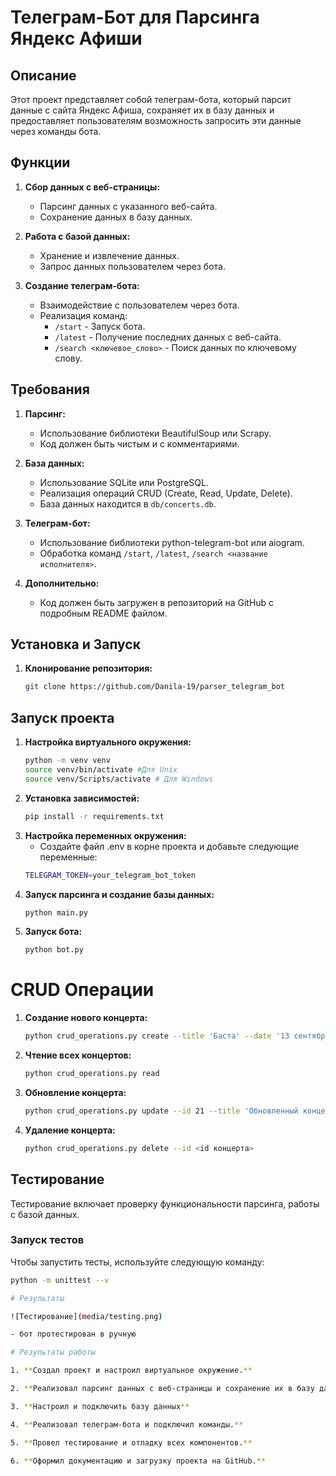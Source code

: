 # Телеграм-Бот для Парсинга Яндекc Афиши

## Описание

Этот проект представляет собой телеграм-бота, который парсит данные с сайта Яндекс Афиша, сохраняет их в базу данных и предоставляет пользователям возможность запросить эти данные через команды бота.

## Функции

1. **Сбор данных с веб-страницы:**
   - Парсинг данных с указанного веб-сайта.
   - Сохранение данных в базу данных.

2. **Работа с базой данных:**
   - Хранение и извлечение данных.
   - Запрос данных пользователем через бота.

3. **Создание телеграм-бота:**
   - Взаимодействие с пользователем через бота.
   - Реализация команд:
     - `/start` - Запуск бота.
     - `/latest` - Получение последних данных с веб-сайта.
     - `/search <ключевое_слово>` - Поиск данных по ключевому слову.

## Требования

1. **Парсинг:**
   - Использование библиотеки BeautifulSoup или Scrapy.
   - Код должен быть чистым и с комментариями.

2. **База данных:**
   - Использование SQLite или PostgreSQL.
   - Реализация операций CRUD (Create, Read, Update, Delete).
   - База данных находится в `db/concerts.db`.

3. **Телеграм-бот:**
   - Использование библиотеки python-telegram-bot или aiogram.
   - Обработка команд `/start`, `/latest`, `/search <название исполнителя>`.

4. **Дополнительно:**
   - Код должен быть загружен в репозиторий на GitHub с подробным README файлом.

## Установка и Запуск

1. **Клонирование репозитория:**
   ```bash
   git clone https://github.com/Danila-19/parser_telegram_bot

## Запуск проекта

1. **Настройка виртуального окружения:**
    ```bash
    python -m venv venv
    source venv/bin/activate #Для Unix
    source venv/Scripts/activate # Для Windows

2. **Установка зависимостей:**
    ```bash
    pip install -r requirements.txt

3. **Настройка переменных окружения:**
    - Создайте файл .env в корне проекта и добавьте следующие переменные:
    ```bash
    TELEGRAM_TOKEN=your_telegram_bot_token

4. **Запуск парсинга и создание базы данных:**
    ```bash
    python main.py

5. **Запуск бота:**
    ```bash
    python bot.py


# CRUD Операции

1. **Создание нового концерта:**
    ```bash
    python crud_operations.py create --title 'Баста' --date '13 сентября' --location 'VK Gipsy'

2. **Чтение всех концертов:**
    ```bash
    python crud_operations.py read

3. **Обновление концерта:**
    ```bash
    python crud_operations.py update --id 21 --title 'Обновленный концерт' --date '10 августа' --location 'Лужники'

4. **Удаление концерта:**
    ```bash
    python crud_operations.py delete --id <id концерта>


## Тестирование

Тестирование включает проверку функциональности парсинга, работы с базой данных.

### Запуск тестов

Чтобы запустить тесты, используйте следующую команду:

```bash
python -m unittest --v

# Результаты

![Тестирование](media/testing.png)

- бот протестирован в ручную

# Результаты работы

1. **Создал проект и настроил виртуальное окружение.**

2. **Реализовал парсинг данных с веб-страницы и сохранение их в базу данных.**

3. **Настроил и подключить базу данных**

4. **Реализовал телеграм-бота и подключил команды.**

5. **Провел тестирование и отладку всех компонентов.**

6. **Оформил документацию и загрузку проекта на GitHub.**
